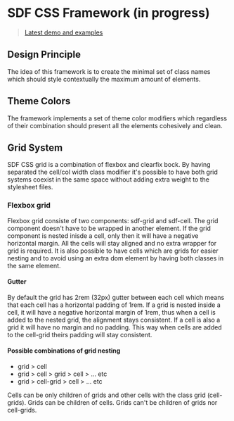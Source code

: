# SDF CSS Framework (in progress)
>[Latest demo and examples](https://eugenioenko.github.io/sdf-css/docs/)


## Design Principle
The idea of this framework is to create the minimal set of class names which should style contextually the maximum amount of elements.

## Theme Colors
The framework implements a set of theme color modifiers which regardless of their combination should present all the elements cohesively and clean.

## Grid System
SDF CSS grid is a combination of flexbox and clearfix bock.
By having separated the cell/col width class modifier it's possible to have both grid systems coexist in the same space without adding extra weight to the stylesheet files.

### Flexbox grid
Flexbox grid consiste of two components: sdf-grid and sdf-cell.
The grid component doesn't have to be wrapped in another element.
If the grid component is nested inisde a cell, only then it will have a negative horizontal margin. All the cells will stay aligned and no extra wrapper for grid is required.
It is also possible to have cells which are grids for easier nesting and to avoid using an extra dom element by having both classes in the same element.

#### Gutter
By default the grid has 2rem (32px) gutter between each cell which means that each cell has a horizontal padding of 1rem.
If a grid is nested inside a cell, it will have a negative horizontal margin of 1rem, thus when a cell is added to the nested grid, the alignment stays consistent.
If a cell is also a grid it will have no margin and no padding. This way when cells are added to the cell-grid theirs padding will stay consistent.

#### Possible combinations of grid nesting
* grid > cell
* grid > cell > grid > cell > ... etc
* grid > cell-grid > cell > ... etc

Cells can be only children of grids and other cells with the class grid (cell-grids). Grids can be children of cells. Grids can't be children of grids nor cell-grids.
